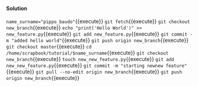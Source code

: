 #### Solution

`name_surname="pippo_baudo"`{{execute}}
`git fetch`{{execute}}
`git checkout new_branch`{{execute}}
`echo "print('Hello World')" >> new_feature.py`{{execute}}
`git add new_feature.py`{{execute}} 
`git commit - m "added hello world"`{{execute}}
`git push origin new_branch`{{execute}}
`git checkout master`{{execute}}
`cd /home/scrapbook/tutorial/$name_surname`{{execute}}
`git checkout new_branch`{{execute}}
`touch new_new_feature.py`{{execute}}
`git add new_new_feature.py`{{execute}}
`git commit -m "starting newnew feature"`{{execute}} 
`git pull --no-edit origin new_branch`{{execute}}
`git push origin new_branch`{{execute}}
